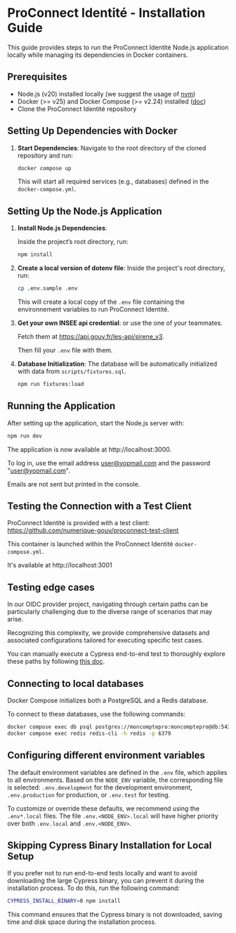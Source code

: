 # ProConnect Identité - Installation Guide

This guide provides steps to run the ProConnect Identité Node.js application locally while managing its dependencies in Docker containers.

## Prerequisites

- Node.js (v20) installed locally (we suggest the usage of [nvm](https://github.com/nvm-sh/nvm))
- Docker (>= v25) and Docker Compose (>= v2.24) installed ([doc](https://docs.docker.com/engine/install/))
- Clone the ProConnect Identité repository

## Setting Up Dependencies with Docker

1. **Start Dependencies**: Navigate to the root directory of the cloned repository and run:

   ```bash
   docker compose up
   ```

   This will start all required services (e.g., databases) defined in the `docker-compose.yml`.

## Setting Up the Node.js Application

1. **Install Node.js Dependencies**:

   Inside the project’s root directory, run:

   ```bash
   npm install
   ```

2. **Create a local version of dotenv file**: Inside the project's root directory, run:

   ```bash
   cp .env.sample .env
   ```

   This will create a local copy of the `.env` file containing the environnement variables to run ProConnect Identité.

3. **Get your own INSEE api credential**: or use the one of your teammates.

   Fetch them at https://api.gouv.fr/les-api/sirene_v3.

   Then fill your `.env` file with them.

4. **Database Initialization**: The database will be automatically initialized with data from `scripts/fixtures.sql`.

   ```bash
   npm run fixtures:load
   ```

## Running the Application

After setting up the application, start the Node.js server with:

```bash
npm run dev
```

The application is now available at http://localhost:3000.

To log in, use the email address user@yopmail.com and the password "user@yopmail.com".

Emails are not sent but printed in the console.

## Testing the Connection with a Test Client

ProConnect Identité is provided with a test client: https://github.com/numerique-gouv/proconnect-test-client

This container is launched within the ProConnect Identité `docker-compose.yml`.

It's available at http://localhost:3001

## Testing edge cases

In our OIDC provider project,
navigating through certain paths can be particularly challenging due to the diverse range of scenarios that may arise.

Recognizing this complexity,
we provide comprehensive datasets and associated configurations
tailored for executing specific test cases.

You can manually execute a Cypress end-to-end test
to thoroughly explore these paths by following [this doc](./cypress/README.md).

## Connecting to local databases

Docker Compose initializes both a PostgreSQL and a Redis database.

To connect to these databases, use the following commands:

```bash
docker compose exec db psql postgres://moncomptepro:moncomptepro@db:5432/moncomptepro
docker compose exec redis redis-cli -h redis -p 6379
```

## Configuring different environment variables

The default environment variables are defined in the `.env` file, which applies to all environments. Based on the `NODE_ENV` variable, the corresponding file is selected: `.env.development` for the development environment, `.env.production` for production, or `.env.test` for testing.

To customize or override these defaults, we recommend using the `.env*.local` files. The file `.env.<NODE_ENV>.local` will have higher priority over both `.env.local` and `.env.<NODE_ENV>`.

## Skipping Cypress Binary Installation for Local Setup

If you prefer not to run end-to-end tests locally and want to avoid downloading the large Cypress binary, you can prevent it during the installation process. To do this, run the following command:

```bash
CYPRESS_INSTALL_BINARY=0 npm install
```

This command ensures that the Cypress binary is not downloaded, saving time and disk space during the installation process.
